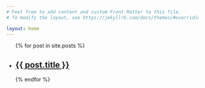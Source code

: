 ```yaml
---
# Feel free to add content and custom Front Matter to this file.
# To modify the layout, see https://jekyllrb.com/docs/themes/#overriding-theme-defaults

layout: home
---
```


<!--h1>Latest Posts</h1-->

<ul>
  {% for post in site.posts %}
    <li>
      <h2>
          <a href="{{ site.baseurl }}{{ post.url }}">{{ post.title }}</a>
      </h2>
      <!--p>{{ post.excerpt }}</p-->
    </li>
  {% endfor %}
</ul>


